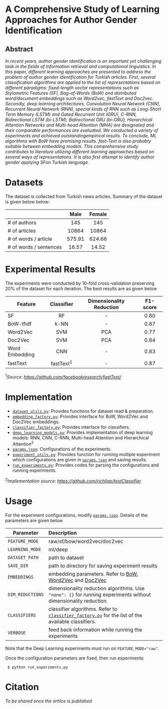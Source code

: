 # A Comprehensive Study of Learning Approaches for Author Gender Identification

## Abstract
_In  recent  years,  author  gender  identification  is  an  important  yet  challenging  task  in  the  fields  of information  retrieval  and  computational  linguistics.  In  this  paper,  different  learning  approaches  are presented  to  address  the  problem  of  author  gender  identification  for  Turkish  articles.  First,  several classification algorithms are applied to the list of representations based on different paradigms: fixed-length vector representations such as Stylometric Features (SF), Bag-of-Words  (BoW)  and  distributed word/document  embeddings  such  as  Word2vec,  fastText  and  Doc2vec.  Secondly,  deep  learning architectures, Convolution Neural Network (CNN), Recurrent Neural Network (RNN), special kinds of RNN such as Long-Short Term Memory (LSTM) and Gated Recurrent Unit (GRU), C-RNN, Bidirectional LSTM  (bi-LSTM),  Bidirectional  GRU  (bi-GRU),  Hierarchical  Attention  Networks  and  Multi-head Attention  (MHA)  are  designated  and  their  comparable  performances  are  evaluated.  We  conducted  a variety of experiments and achieved outstandingempirical results. To conclude, ML algorithms with BoW have  promising  results.  fast-Text  is  also  probably  suitable  between  embedding  models.  This comprehensive study contributes to literature utilizing different learning approaches based on several ways of representations. It is also first attempt to identify author gender applying SFon Turkish language._

# Datasets
The dataset is collected from Turkish news articles. Summary of the dataset is given below
below:

|          | Male | Female |
|----------|:-----------:|:-----------:|
| # of authors |    145    |    145   |
| # of articles   |   10864   |    10864   |
| # of words / article   |   575.91   |    624.66   |
| # of words / sentences   |   16.57   |    14.52   |


# Experimental Results
The experiments were conducted by 10-fold cross-validation preserving 20% of the dataset for each iteration. The best results are as given below

| Feature  | Classifier | Dimensionality Reduction |  F1-score  |
|----------|:-----------:|:-----------:|:------:|
| SF |    RF   |    -   | 0.80 |
|   BoW-tfidf   |    k-NN   |    -   | 0.87 |
|   Word2Vec   |    SVM   |    PCA   | 0.77 |
|   Doc2Vec   |    SVM   |    PCA   | 0.84 |
|   Word Embedding   |    CNN   |    -   | 0.83 |
|   fastText   |    fastText<sup>1</sup>   |    -   | 0.87 |

<sup>1</sup>_Source: https://github.com/facebookresearch/fastText/_

# Implementation
* [```dataset_utils.py```](dataset_utils.py): Provides functions for dataset read & preparation.
* [```embedding_factory.py```](embedding_factory.py): Provides interface for BoW, Word2Vec and Doc2Vec embeddings.
* [```classifier_factory.py```](classifier_factory.py): Provides interface for classifiers.
* [```deep_learning_models.py```](deep_learning_models.py): Provides implementation of deep learning models: RNN, CNN, C-RNN, Multi-head Attention and Hierarchical Attention<sup>2</sup>
* [```params.json```](params.json): Configurations of the experiments.
* [```experiment_utils.py```](experiment_utils.py): Provides function for running multiple experiment which configurations are given in [```params.json```](params.json) and saving results.
* [```run_experiments.py```](run_experiments.py): Provides codes for parsing the configurations and running experiments.

<sup>2</sup>_Implementation source: https://github.com/richliao/textClassifier_

# Usage
For the experiment configurations, modify [```params.json```](params.json). Details of the parameters are given below

|  Parameter | Description |
|----------|:-----------|
| ```FEATURE_MODE``` |    raw/sf/bow/word2vec/doc2vec    |
| ```LEARNING_MODE```   |   ml/deep   |
| ```DATASET_PATH```   |   path to dataset   |
| ```SAVE_DIR```   |   path to directory for saving experiment results  |
| ```EMBEDDINGS```   |   embedding parameters. Refer to [BoW](https://scikit-learn.org/stable/modules/generated/sklearn.feature_extraction.text.TfidfVectorizer.html), [Word2Vec](https://radimrehurek.com/gensim/models/word2vec.html) and [Doc2Vec](https://radimrehurek.com/gensim/models/doc2vec.html) |
| ```DIM_REDUCTIONS```  |  dimensionality reduction algorithms. Use ```"none": {}``` for running experiments without dimensionality reduction.  |
| ```CLASSIFIERS```   |   classifier algorithms. Refer to  [```classifier_factory.py```](classifier_factory.py) for the list of the available classifiers. |
| ```VERBOSE```   |  feed back information while running the experiments  |

Note that the Deep Learning experiments must run on ```FEATURE_MODE="raw"```.

Once the configuration parameters are fixed, then run experiments:

``` $ python run_experiments.py```

# Citation
_To be shared once the artilce is published_

